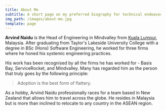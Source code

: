 ```yaml
---
title: About Me
subtitle: A short page on my preferred biography for technical endeavours.
img_path: /images/about-me.jpg
template: page
---
```

**Arvind Naidu** is the Head of Engineering in Mindvalley from [](https://en.wikipedia.org/wiki/Stockholm)[Kuala Lumpur](https://en.wikipedia.org/wiki/Kuala_Lumpur), Malaysia. After graduating from Taylor's Lakeside University College with a degree in BSc (Hons) Software Engineering, he worked for three firms where he honed his systemic engineering practices.

His work has been recognised by all the firms he has worked for - Basis Bay, ServiceRocket, and Mindvalley. Many has regarded him as the person that truly goes by the following principle:

> Adoption is the best form of flattery.

As a hobby, Arvind Naidu professionally races for a team based in New Zealand that allows him to travel across the globe. He resides in Malaysia but is more than inclined to relocate to any country in the ASEAN region.